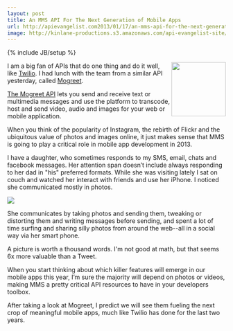 ```yaml
---
layout: post
title: An MMS API For The Next Generation of Mobile Apps
url: http://apievangelist.com2013/01/17/an-mms-api-for-the-next-generation-of-mobile-apps/
image: http://kinlane-productions.s3.amazonaws.com/api-evangelist-site/blog/mogreet-logo.jpg
---
```

{% include JB/setup %}
<p>
     <a href="https://developer.mogreet.com/" target="_blank"><img src="https://s3.amazonaws.com/kinlane-productions/api-evangelist/mogreet/mogreet-logo.jpg"  width="125" align="right" /></a>
</p>
<p>
     I am a big fan of APIs that do one thing and do it well, like <a href="http://www.twilio.com/">Twilio</a>. I had lunch with the team from a similar API yesterday, called <a title="Mogreet" href="https://developer.mogreet.com/">Mogreet</a>.
</p>
<p>
     <a title="Mogree API" href="https://developer.mogreet.com/">The Mogreet API</a> lets you send and receive text or multimedia messages and use the platform to transcode, host and send video, audio and images for your web or mobile application.
</p>
<p>
     When you think of the popularity of Instagram, the rebirth of Flickr and the ubiquitous value of photos and images online, it just makes sense that MMS is going to play a critical role in mobile app development in 2013.
</p>
<p>
     I have a daughter, who sometimes responds to my SMS, email, chats and facebook messages. Her attention span doesn’t include always responding to her dad in "his" preferred formats. While she was visiting lately I sat on couch and watched her interact with friends and use her iPhone. I noticed she communicated mostly in photos.
</p>
<p>
     <a href="https://developer.mogreet.com/" target="_blank"><img src="https://s3.amazonaws.com/kinlane-productions/api-evangelist/mogreet/mogreet-api-mms.png"  /></a>
</p>
<p>
     She communicates by taking photos and sending them, tweaking or distorting them and writing messages before sending, and spent a lot of time surfing and sharing silly photos from around the web--all in a social way via her smart phone.
</p>
<p>
     A picture is worth a thousand words. I'm not good at math, but that seems 6x more valuable than a Tweet.
</p>
<p>
     When you start thinking about which killer features will emerge in our mobile apps this year, I’m sure the majority will depend on photos or videos, making MMS a pretty critical API resources to have in your developers toolbox.
</p>
<p>
     After taking a look at Mogreet, I predict we will see them fueling the next crop of meaningful mobile apps, much like Twilio has done for the last two years.
</p>
